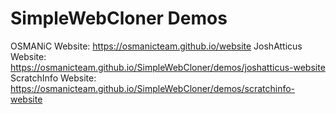# SimpleWebCloner Demos
OSMANiC Website: https://osmanicteam.github.io/website
JoshAtticus Website: https://osmanicteam.github.io/SimpleWebCloner/demos/joshatticus-website
ScratchInfo Website: https://osmanicteam.github.io/SimpleWebCloner/demos/scratchinfo-website
